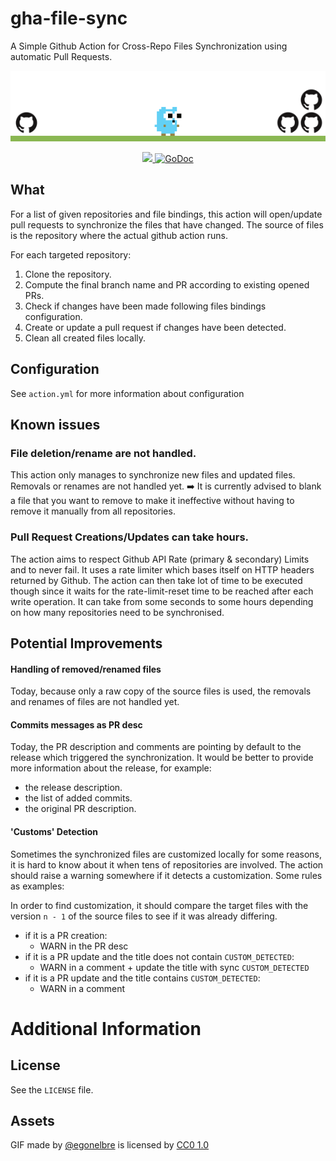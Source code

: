 # gha-file-sync

A Simple Github Action for Cross-Repo Files Synchronization using automatic Pull Requests.

<p align="center">
    <img src="assets/demo.gif"/>
</p>

<p align="center">
    <a href="#license">
        <img src="https://shields.io/badge/license-MIT-%23373737" />
    </a>
    <a href="https://godoc.org/github.com/FATMAP/gha-file-sync">
      <img src="https://godoc.org/github.com/FATMAP/gha-file-sync?status.svg" alt="GoDoc">
    </a>
</p>

## What 

For a list of given repositories and file bindings, this action will open/update pull requests to synchronize the files that have changed.
The source of files is the repository where the actual github action runs.

For each targeted repository:
  1. Clone the repository.
  2. Compute the final branch name and PR according to existing opened PRs.
  3. Check if changes have been made following files bindings configuration.
  4. Create or update a pull request if changes have been detected.
  5. Clean all created files locally.

## Configuration

See `action.yml` for more information about configuration

## Known issues

### File deletion/rename are not handled.

This action only manages to synchronize new files and updated files. Removals or renames are not handled yet.
:arrow_right: It is currently advised to blank a file that you want to remove to make it ineffective without having to remove it manually from all repositories.

### Pull Request Creations/Updates can take hours.

The action aims to respect Github API Rate (primary & secondary) Limits and to never fail. It uses a rate limiter which bases itself on HTTP headers returned by Github. The action can then take lot of time to be executed though since it waits for the rate-limit-reset time to be reached after each write operation. It can take from some seconds to some hours depending on how many repositories need to be synchronised.

## Potential Improvements

#### Handling of removed/renamed files

Today, because only a raw copy of the source files is used, the removals and renames of files are not handled yet.
#### Commits messages as PR desc

Today, the PR description and comments are pointing by default to the release which triggered the synchronization.
It would be better to provide more information about the release, for example:
- the release description.
- the list of added commits.
- the original PR description.
#### 'Customs' Detection

Sometimes the synchronized files are customized locally for some reasons, it is hard to know about it when tens of repositories are involved.
The action should raise a warning somewhere if it detects a customization. Some rules as examples:

In order to find customization, it should compare the target files with the version `n - 1` of the source files to see if it was already differing.

- if it is a PR creation:
    - WARN in the PR desc
- if it is a PR update and the title does not contain `CUSTOM_DETECTED`:
  - WARN in a comment + update the title with sync `CUSTOM_DETECTED`
- if it is a PR update and the title contains `CUSTOM_DETECTED`:
  - WARN in a comment

# Additional Information

## License

See the `LICENSE` file.

## Assets

<div>GIF made by 
  <a href="https://github.com/egonelbre/gophers" title="Egonelbre">@egonelbre</a> is licensed by <a href="https://creativecommons.org/publicdomain/zero/1.0/" title="Creative Commons BY 1.0" target="_blank">CC0 1.0</a>
</div>
